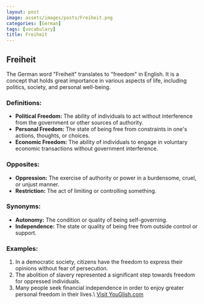 ```yaml
---
layout: post
image: assets/images/posts/Freiheit.png
categories: [German]
tags: [vocabulary]
title: Freiheit
---
```


## Freiheit

The German word "Freiheit" translates to "freedom" in English. It is a concept that holds great importance in various aspects of life, including politics, society, and personal well-being.

### Definitions:
- **Political Freedom:** The ability of individuals to act without interference from the government or other sources of authority.
- **Personal Freedom:** The state of being free from constraints in one's actions, thoughts, or choices.
- **Economic Freedom:** The ability of individuals to engage in voluntary economic transactions without government interference.

### Opposites:
- **Oppression:** The exercise of authority or power in a burdensome, cruel, or unjust manner.
- **Restriction:** The act of limiting or controlling something.

### Synonyms:
- **Autonomy:** The condition or quality of being self-governing.
- **Independence:** The state or quality of being free from outside control or support.

### Examples:
1. In a democratic society, citizens have the freedom to express their opinions without fear of persecution.
2. The abolition of slavery represented a significant step towards freedom for oppressed individuals.
3. Many people seek financial independence in order to enjoy greater personal freedom in their lives.\ <a id="yg-widget-0" class="youglish-widget" data-query="Freiheit" data-lang="german" data-components="8412" data-auto-start="0" data-bkg-color="theme_light" data-title="How%20to%20pronounce%20Freiheit%20in%20German"  rel="nofollow" href="https://youglish.com">Visit YouGlish.com</a><script async src="https://youglish.com/public/emb/widget.js" charset="utf-8"></script>